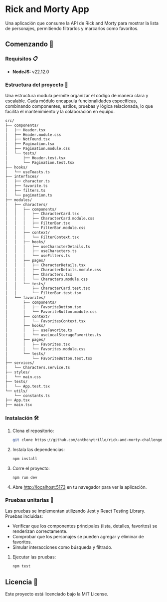 # Rick and Morty App
Una aplicación que consume la API de Rick and Morty para mostrar la lista de personajes, permitiendo filtrarlos y marcarlos como favoritos.

## Comenzando 🚀

### Requisitos 📋
- **NodeJS:** v22.12.0

### Estructura del proyecto 📂
Una estructura modula permite organizar el código de manera clara y escalable. Cada módulo encapsula funcionalidades específicas, combinando componentes, estilos, pruebas y lógica relacionada, lo que facilita el mantenimiento y la colaboración en equipo.

```bash
src/
├── components/
│   ├── Header.tsx
│   ├── Header.module.css
│   ├── NotFound.tsx
│   ├── Pagination.tsx
│   ├── Pagination.module.css
│   └── tests/
│       ├── Header.test.tsx
│       └── Pagination.test.tsx
├── hooks/
│   └── useToasts.ts
├── interfaces/
│   ├── character.ts
│   ├── favorite.ts
│   ├── filters.ts
│   └── pagination.ts
├── modules/
│   ├── characters/
│   │   ├── components/
│   │   │   ├── CharacterCard.tsx
│   │   │   ├── CharacterCard.module.css
│   │   │   ├── FilterBar.tsx
│   │   │   └── FilterBar.module.css
│   │   ├── context/
│   │   │   └── FilterContext.tsx
│   │   ├── hooks/
│   │   │   ├── useCharacterDetails.ts
│   │   │   ├── useCharacters.ts
│   │   │   └── useFilters.ts
│   │   ├── pages/
│   │   │   ├── CharacterDetails.tsx
│   │   │   ├── CharacterDetails.module.css
│   │   │   ├── Characters.tsx
│   │   │   └── Characters.module.css
│   │   └── tests/
│   │       ├── CharacterCard.test.tsx
│   │       └── FilterBar.test.tsx
│   └── favorites/
│       ├── components/
│       │   ├── FavoriteButton.tsx
│       │   └── FavoriteButton.module.css
│       ├── context/
│       │   └── FavoritesContext.tsx
│       ├── hooks/
│       │   ├── useFavorite.ts
│       │   └── useLocalStorageFavorites.ts
│       ├── pages/
│       │   ├── Favorites.tsx
│       │   └── Favorites.module.css
│       └── tests/
│           └── FavoriteButton.test.tsx
├── services/
│   └── Characters.service.ts
├── styles/
│   └── main.css
├── tests/
│   └── App.test.tsx
└── utils/
    └── constants.ts
├── App.tsx
├── main.tsx             
```

### Instalación 🛠️

1. Clona el repositorio:
   ```bash
   git clone https://github.com/anthonytrillo/rick-and-morty-challenge.git
   ```
2. Instala las dependencias:
   ```bash
   npm install
   ```
3. Corre el proyecto:
   ```bash
   npm run dev
   ```
4. Abre [http://localhost:5173](http://localhost:5173/) en tu navegador para ver la aplicación.
   
### Pruebas unitarias 🧪
Las pruebas se implementan utilizando Jest y React Testing Library.
Pruebas incluidas:

- Verificar que los componentes principales (lista, detalles, favoritos) se renderizan correctamente.
- Comprobar que los personajes se pueden agregar y eliminar de favoritos.
- Simular interacciones como búsqueda y filtrado.

1. Ejecutar las pruebas:
   ```bash
   npm test
   ```

## Licencia 📄
Este proyecto está licenciado bajo la MIT License.
